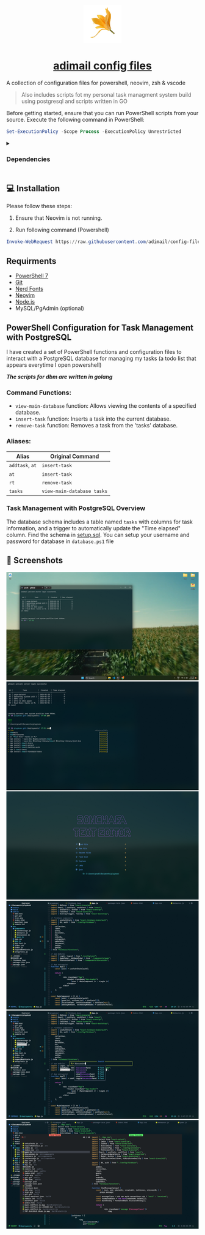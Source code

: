 <p align="center">
  <a href="https://adimail.github.io/">
    <picture>
      <img src="assets\favicon.ico" height="100">
    </picture>
    <h1 align="center">adimail config files</h1>
  </a>
</p>

A collection of configuration files for powershell, neovim, zsh & vscode

> Also includes scripts fot my personal task managment system build using postgresql and scripts written in GO

Before getting started, ensure that you can run PowerShell scripts from your source. Execute the following command in PowerShell:

```powershell
Set-ExecutionPolicy -Scope Process -ExecutionPolicy Unrestricted
```

<details>
  <summary> <h3>Dependencies<h3/> </summary>

Neovim text editor

```powershell
winget install --id=Neovim.Neovim  -e
```

Oh My Posh

```powershell
winget install JanDeDobbeleer.OhMyPosh -s winget
```

PSReadLine

```powershell
Install-Module PSReadLine -AllowPrerelease -Force
```

figlet (Requires [npm](https://nodejs.org/en/download))

```powershell
npm i figlet
```

</details>

## 💻 Installation

Please follow these steps:

1. Ensure that Neovim is not running.

2. Run following command (Powershell)

```ps1
Invoke-WebRequest https://raw.githubusercontent.com/adimail/config-files/main/installer.ps1 -UseBasicParsing | Invoke-Expression
```

## Requirments

- [PowerShell 7](https://learn.microsoft.com/en-us/powershell/scripting/install/installing-powershell-on-windows?view=powershell-7.3#install-powershell-using-winget-recommended)
- [Git](https://www.git-scm.com/downloads)
- [Nerd Fonts](https://www.nerdfonts.com/)
- [Neovim](https://neovim.io/)
- [Node.js](https://nodejs.org/en/download)
- MySQL/PgAdmin (optional)

## PowerShell Configuration for Task Management with PostgreSQL

I have created a set of PowerShell functions and configuration files to interact with a PostgreSQL database for managing my tasks (a todo list that appears everytime I open powershell)

**_The scripts for dbm are written in golang_**

### Command Functions:

- `view-main-database` function: Allows viewing the contents of a specified database.
- `insert-task` function: Inserts a task into the current database.
- `remove-task` function: Removes a task from the 'tasks' database.

### Aliases:

| Alias           | Original Command           |
| --------------- | -------------------------- |
| `addtask`, `at` | `insert-task`              |
| `at`            | `insert-task`              |
| `rt`            | `remove-task`              |
| `tasks`         | `view-main-database tasks` |

### Task Management with PostgreSQL Overview

The database schema includes a table named `tasks` with columns for task information, and a trigger to automatically update the "Time elapsed" column. Find the schema in [setup.sql](https://github.com/adimail/config-files/blob/main/pwsh/setup.sql). You can setup your username and password for database in `database.ps1` file

## 📸 Screenshots

![image](assets/ss01.png)
![image](assets/ss02.png)
![image](assets/ss03.png)
![image](assets/ss04.png)
![image](assets/ss05.png)
![image](assets/ss06.png)
